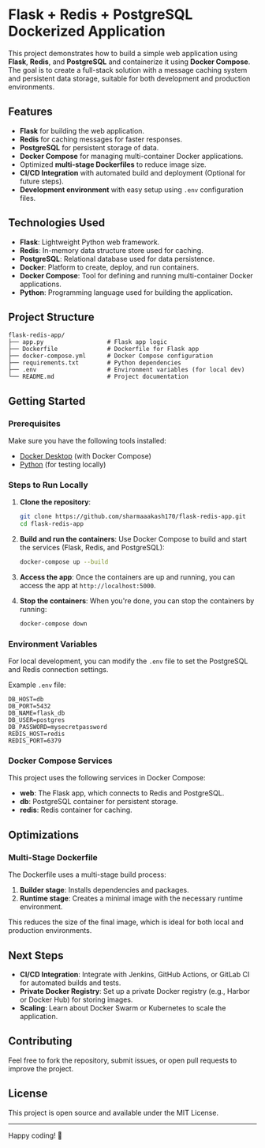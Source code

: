 
# Flask + Redis + PostgreSQL Dockerized Application

This project demonstrates how to build a simple web application using **Flask**, **Redis**, and **PostgreSQL** and containerize it using **Docker Compose**. The goal is to create a full-stack solution with a message caching system and persistent data storage, suitable for both development and production environments.

## Features

- **Flask** for building the web application.
- **Redis** for caching messages for faster responses.
- **PostgreSQL** for persistent storage of data.
- **Docker Compose** for managing multi-container Docker applications.
- Optimized **multi-stage Dockerfiles** to reduce image size.
- **CI/CD Integration** with automated build and deployment (Optional for future steps).
- **Development environment** with easy setup using `.env` configuration files.

## Technologies Used

- **Flask**: Lightweight Python web framework.
- **Redis**: In-memory data structure store used for caching.
- **PostgreSQL**: Relational database used for data persistence.
- **Docker**: Platform to create, deploy, and run containers.
- **Docker Compose**: Tool for defining and running multi-container Docker applications.
- **Python**: Programming language used for building the application.

## Project Structure

```
flask-redis-app/
├── app.py                  # Flask app logic
├── Dockerfile              # Dockerfile for Flask app
├── docker-compose.yml      # Docker Compose configuration
├── requirements.txt        # Python dependencies
├── .env                    # Environment variables (for local dev)
└── README.md               # Project documentation
```

## Getting Started

### Prerequisites

Make sure you have the following tools installed:

- [Docker Desktop](https://www.docker.com/products/docker-desktop) (with Docker Compose)
- [Python](https://www.python.org/) (for testing locally)

### Steps to Run Locally

1. **Clone the repository**:
   ```bash
   git clone https://github.com/sharmaaakash170/flask-redis-app.git
   cd flask-redis-app
   ```

2. **Build and run the containers**:
   Use Docker Compose to build and start the services (Flask, Redis, and PostgreSQL):
   ```bash
   docker-compose up --build
   ```

3. **Access the app**:
   Once the containers are up and running, you can access the app at `http://localhost:5000`.

4. **Stop the containers**:
   When you're done, you can stop the containers by running:
   ```bash
   docker-compose down
   ```

### Environment Variables

For local development, you can modify the `.env` file to set the PostgreSQL and Redis connection settings.

Example `.env` file:

```
DB_HOST=db
DB_PORT=5432
DB_NAME=flask_db
DB_USER=postgres
DB_PASSWORD=mysecretpassword
REDIS_HOST=redis
REDIS_PORT=6379
```

### Docker Compose Services

This project uses the following services in Docker Compose:

- **web**: The Flask app, which connects to Redis and PostgreSQL.
- **db**: PostgreSQL container for persistent storage.
- **redis**: Redis container for caching.

## Optimizations

### Multi-Stage Dockerfile

The Dockerfile uses a multi-stage build process:

1. **Builder stage**: Installs dependencies and packages.
2. **Runtime stage**: Creates a minimal image with the necessary runtime environment.

This reduces the size of the final image, which is ideal for both local and production environments.

## Next Steps

- **CI/CD Integration**: Integrate with Jenkins, GitHub Actions, or GitLab CI for automated builds and tests.
- **Private Docker Registry**: Set up a private Docker registry (e.g., Harbor or Docker Hub) for storing images.
- **Scaling**: Learn about Docker Swarm or Kubernetes to scale the application.

## Contributing

Feel free to fork the repository, submit issues, or open pull requests to improve the project.

## License

This project is open source and available under the MIT License.

---

Happy coding! 🚀
